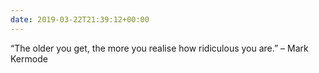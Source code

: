 ```yaml
---
date: 2019-03-22T21:39:12+00:00
---
```

“The older you get, the more you realise how ridiculous you are.” – Mark Kermode